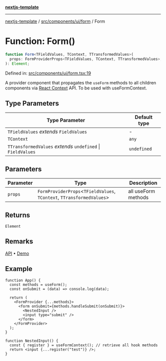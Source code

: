 [**nextjs-template**](README.md)

---

[nextjs-template](README.md) / [src/components/ui/form](src.components.ui.form.md) / Form

# Function: Form()

```ts
function Form<TFieldValues, TContext, TTransformedValues>(
  props: FormProviderProps<TFieldValues, TContext, TTransformedValues>,
): Element;
```

Defined in: [src/components/ui/form.tsx:19](https://github.com/Its-Satyajit/nextjs-template/blob/c8d81b09293d759cbf04e9bc7e542cc7d90740e6/src/components/ui/form.tsx#L19)

A provider component that propagates the `useForm` methods to all children components via [React Context](https://reactjs.org/docs/context.html) API. To be used with useFormContext.

## Type Parameters

| Type Parameter                                              | Default type |
| ----------------------------------------------------------- | ------------ |
| `TFieldValues` _extends_ `FieldValues`                      | -            |
| `TContext`                                                  | `any`        |
| `TTransformedValues` _extends_ `undefined` \| `FieldValues` | `undefined`  |

## Parameters

| Parameter | Type                                                                    | Description         |
| --------- | ----------------------------------------------------------------------- | ------------------- |
| `props`   | `FormProviderProps`\<`TFieldValues`, `TContext`, `TTransformedValues`\> | all useForm methods |

## Returns

`Element`

## Remarks

[API](https://react-hook-form.com/docs/useformcontext) • [Demo](https://codesandbox.io/s/react-hook-form-v7-form-context-ytudi)

## Example

```tsx
function App() {
  const methods = useForm();
  const onSubmit = (data) => console.log(data);

  return (
    <FormProvider {...methods}>
      <form onSubmit={methods.handleSubmit(onSubmit)}>
        <NestedInput />
        <input type="submit" />
      </form>
    </FormProvider>
  );
}

function NestedInput() {
  const { register } = useFormContext(); // retrieve all hook methods
  return <input {...register("test")} />;
}
```
